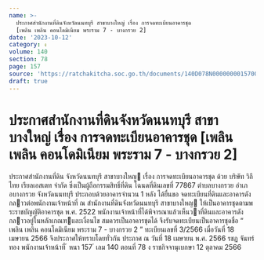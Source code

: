 ```yaml
---
name: >-
  ประกาศสำนักงานที่ดินจังหวัดนนทบุรี สาขาบางใหญ่ เรื่อง การจดทะเบียนอาคารชุด
  [เพลิน เพลิน คอนโดมิเนียม พระราม 7 - บางกรวย 2]
date: '2023-10-12'
category: ง
volume: 140
section: 78
page: 157
source: 'https://ratchakitcha.soc.go.th/documents/140D078N0000000015700.pdf'
draft: true
---
```


# ประกาศสำนักงานที่ดินจังหวัดนนทบุรี สาขาบางใหญ่ เรื่อง การจดทะเบียนอาคารชุด [เพลิน เพลิน คอนโดมิเนียม พระราม 7 - บางกรวย 2]

ประกาศสํานักงานที่ดิน จังหวัดนนทบุรี สาขาบางใหญ เรื่อง การจดทะเบียนอาคารชุด ด้วย บริษัท วิถีไทย เรียลเอสเตท จํากัด ซึ่งเป็นผู้ถือกรรมสิทธิ์ที่ดิน โฉนดที่ดินเลขที่ 77867 ตําบลบางกรวย อําเภอบางกรวย จังหวัดนนทบุรี ประกอบด้วยอาคารจํานวน 1 หลัง ได้ยื่นขอ จดทะเบียนที่ดินและอาคารดังกลาวต่อพนักงานเจ้าหน้าที่ ณ สํานักงานที่ดินจังหวัดนนทบุรี สาขาบางใหญ ให้เป็นอาคารชุดตามพระราชบัญญัติอาคารชุด พ.ศ. 2522 พนักงานเจ้าหน้าที่ได้พิจารณาแล้วเห็นวาที่ดินและอาคารดังกลาวอยู่ในหลักเกณฑและเงื่อนไข สมควรเป็นอาคารชุดได้ จึงรับจดทะเบียนเป็นอาคารชุดชื่อ “ เพลิน เพลิน คอนโดมิเนียม พระราม 7 - บางกรวย 2 ” ทะเบียนเลขที่ 3/2566 เมื่อวันที่ 18 เมษายน 2566 จึงประกาศให้ทราบโดยทั่วกัน ประกาศ ณ วันที่ 18 เมษายน พ.ศ. 2566 รชฏ จันทร์ทอง พนักงานเจ้าหน้าที่ ้ หนา 157 ่ เลม 140 ตอนที่ 78 ง ราชกิจจานุเบกษา 12 ตุลาคม 2566
